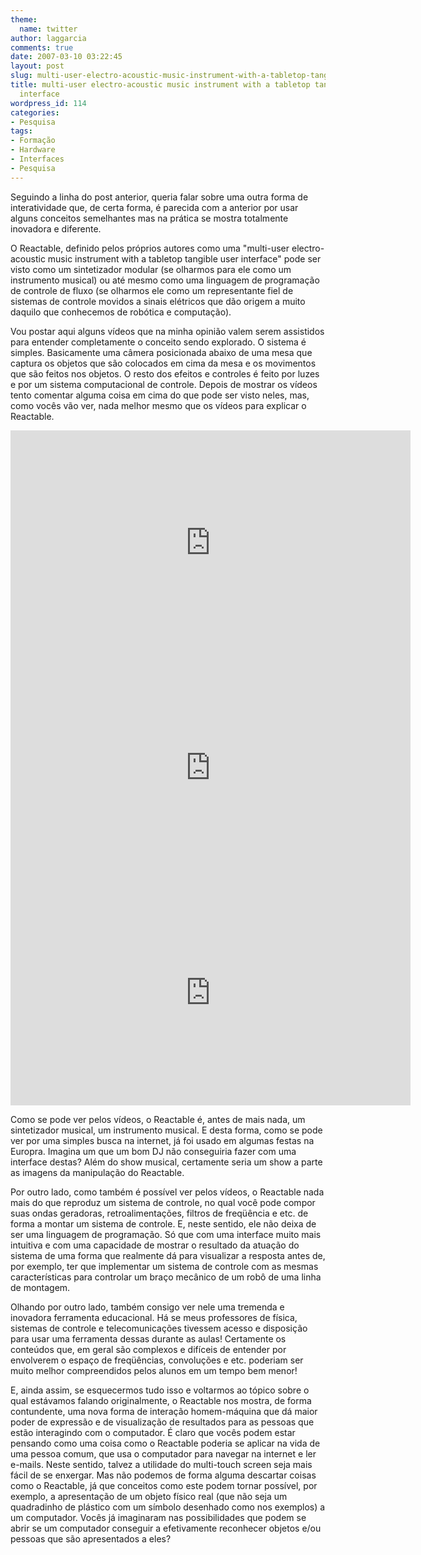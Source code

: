 ```yaml
---
theme:
  name: twitter
author: laggarcia
comments: true
date: 2007-03-10 03:22:45
layout: post
slug: multi-user-electro-acoustic-music-instrument-with-a-tabletop-tangible-user-interface
title: multi-user electro-acoustic music instrument with a tabletop tangible user
  interface
wordpress_id: 114
categories:
- Pesquisa
tags:
- Formação
- Hardware
- Interfaces
- Pesquisa
---
```


Seguindo a linha do post anterior, queria falar sobre uma outra forma de interatividade que, de certa forma, é parecida com a anterior por usar alguns conceitos semelhantes mas na prática se mostra totalmente inovadora e diferente.

O Reactable, definido pelos próprios autores como uma "multi-user electro-acoustic music 	instrument with a tabletop tangible user interface" pode ser visto como um sintetizador modular (se olharmos para ele como um instrumento musical) ou até mesmo como uma linguagem de programação de controle de fluxo (se olharmos ele como um representante fiel de sistemas de controle movidos a sinais elétricos que dão origem a muito daquilo que conhecemos de robótica e computação).

Vou postar aqui alguns vídeos que na minha opinião valem serem assistidos para entender completamente o conceito sendo explorado. O sistema é simples. Basicamente uma câmera posicionada abaixo de uma mesa que captura os objetos que são colocados em cima da mesa e os movimentos que são feitos nos objetos. O resto dos efeitos e controles é feito por luzes e por um sistema computacional de controle. Depois de mostrar os vídeos tento comentar alguma coisa em cima do que pode ser visto neles, mas, como vocês vão ver, nada melhor mesmo que os vídeos para explicar o Reactable.

<center>
<iframe width="640" height="360" src="http://www.youtube.com/embed/Zodf6_YGujo?feature=player_detailpage" frameborder="0"></iframe>

<iframe width="640" height="360" src="http://www.youtube.com/embed/0h-RhyopUmc?feature=player_detailpage" frameborder="0"></iframe>

<iframe width="640" height="360" src="http://www.youtube.com/embed/MPG-LYoW27E?feature=player_detailpage" frameborder="0"></iframe>
</center>

Como se pode ver pelos vídeos, o Reactable é, antes de mais nada, um sintetizador musical, um instrumento musical. E desta forma, como se pode ver por uma simples busca na internet, já foi usado em algumas festas na Europra. Imagina um que um bom DJ não conseguiria fazer com uma interface destas? Além do show musical, certamente seria um show a parte as imagens da manipulação do Reactable.

Por outro lado, como também é possível ver pelos vídeos, o Reactable nada mais do que reproduz um sistema de controle, no qual você pode compor suas ondas geradoras, retroalimentações, filtros de freqüência e etc. de forma a montar um sistema de controle. E, neste sentido, ele não deixa de ser uma linguagem de programação. Só que com uma interface muito mais intuitiva e com uma capacidade de mostrar o resultado da atuação do sistema de uma forma que realmente dá para visualizar a resposta antes de, por exemplo, ter que implementar um sistema de controle com as mesmas características para controlar um braço mecânico de um robô de uma linha de montagem.

Olhando por outro lado, também consigo ver nele uma tremenda e inovadora ferramenta educacional. Há se meus professores de física, sistemas de controle e telecomunicações tivessem acesso e disposição para usar uma ferramenta dessas durante as aulas! Certamente os conteúdos que, em geral são complexos e difíceis de entender por envolverem o espaço de freqüências, convoluções e etc. poderiam ser muito melhor compreendidos pelos alunos em um tempo bem menor!

E, ainda assim, se esquecermos tudo isso e voltarmos ao tópico sobre o qual estávamos falando originalmente, o Reactable nos mostra, de forma contundente, uma nova forma de interação homem-máquina que dá maior poder de expressão e de visualização de resultados para as pessoas que estão interagindo com o computador. É claro que vocês podem estar pensando como uma coisa como o Reactable poderia se aplicar na vida de uma pessoa comum, que usa o computador para navegar na internet e ler e-mails. Neste sentido, talvez a utilidade do multi-touch screen seja mais fácil de se enxergar. Mas não podemos de forma alguma descartar coisas como o Reactable, já que conceitos como este podem tornar possível, por exemplo, a apresentação de um objeto físico real (que não seja um quadradinho de plástico com um símbolo desenhado como nos exemplos) a um computador. Vocês já imaginaram nas possibilidades que podem se abrir se um computador conseguir a efetivamente reconhecer objetos e/ou pessoas que são apresentados a eles?
